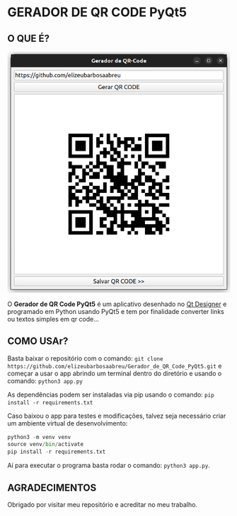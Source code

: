# GERADOR DE QR CODE PyQt5


## O QUE É?

![image.png](/images/captura_de_tela.png)

O **Gerador de QR Code PyQt5** é um aplicativo desenhado no [Qt Designer](https://www.qt.io) e programado em Python usando PyQt5 e tem por finalidade converter links ou textos simples em qr code...

## COMO USAr?

Basta baixar o repositório com o comando: `git clone https://github.com/elizeubarbosaabreu/Gerador_de_QR_Code_PyQt5.git` e começar a usar o app abrindo um terminal dentro do diretório e usando o comando: `python3 app.py`

As dependências podem ser instaladas via pip usando o comando: `pip install -r requirements.txt`

Caso baixou o app para testes e modificações, talvez seja necessário criar um ambiente virtual de desenvolvimento:

~~~ python
python3 -m venv venv
source venv/bin/activate
pip install -r requirements.txt
~~~

Aí para executar o programa basta rodar o comando: `python3 app.py`.


## AGRADECIMENTOS

Obrigado por visitar meu repositório e acreditar no meu trabalho.

